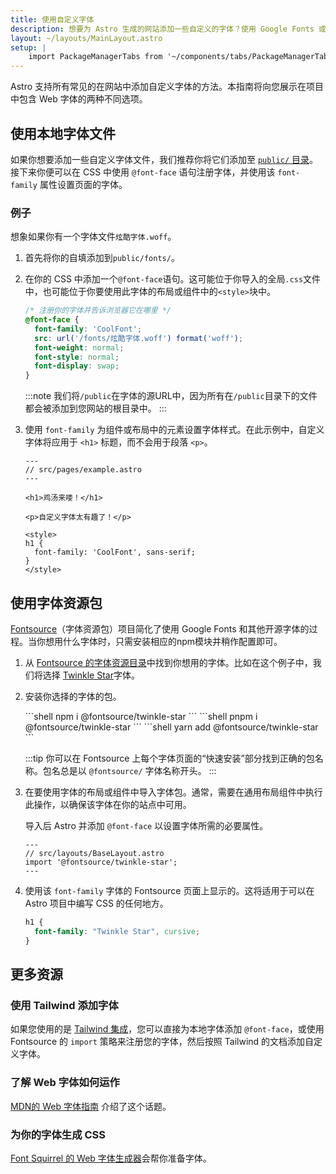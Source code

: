 ```yaml
---
title: 使用自定义字体
description: 想要为 Astro 生成的网站添加一些自定义的字体？使用 Google Fonts 或者使用本地文件以添加自定义字体。
layout: ~/layouts/MainLayout.astro
setup: |
    import PackageManagerTabs from '~/components/tabs/PackageManagerTabs.astro';
---
```


Astro 支持所有常见的在网站中添加自定义字体的方法。本指南将向您展示在项目中包含 Web 字体的两种不同选项。

## 使用本地字体文件

如果你想要添加一些自定义字体文件，我们推荐你将它们添加至 [`public/` 目录](/zh-cn/core-concepts/project-structure/#public)。接下来你便可以在 CSS 中使用 `@font-face` 语句注册字体，并使用该 `font-family` 属性设置页面的字体。

### 例子

想象如果你有一个字体文件`炫酷字体.woff`。

1. 首先将你的自填添加到`public/fonts/`。

2. 在你的 CSS 中添加一个`@font-face`语句。这可能位于你导入的全局`.css`文件中，也可能位于你要使用此字体的布局或组件中的`<style>`块中。

    ```css
    /* 注册你的字体并告诉浏览器它在哪里 */
    @font-face {
      font-family: 'CoolFont';
      src: url('/fonts/炫酷字体.woff') format('woff');
      font-weight: normal;
      font-style: normal;
      font-display: swap;
    }
    ```

    :::note
    我们将`/public`在字体的源URL中，因为所有在`/public`目录下的文件都会被添加到您网站的根目录中。
    :::

3. 使用 `font-family` 为组件或布局中的元素设置字体样式。在此示例中，自定义字体将应用于 `<h1>` 标题，而不会用于段落 `<p>`。

    ```astro {10-12}
    ---
    // src/pages/example.astro
    ---

    <h1>鸡汤来喽！</h1>

    <p>自定义字体太有趣了！</p>

    <style>
    h1 {
      font-family: 'CoolFont', sans-serif;
    }
    </style>
    ```

## 使用字体资源包

[Fontsource](https://fontsource.org/)（字体资源包）项目简化了使用 Google Fonts 和其他开源字体的过程。当你想用什么字体时，只需安装相应的npm模块并稍作配置即可。

1. 从 [Fontsource 的字体资源目录](https://fontsource.org/fonts)中找到你想用的字体。比如在这个例子中，我们将选择 [Twinkle Star](https://fontsource.org/fonts/twinkle-star)字体。

2. 安装你选择的字体的包。

    <PackageManagerTabs>
      <Fragment slot="npm">
      ```shell
      npm i @fontsource/twinkle-star
      ```
      </Fragment>
      <Fragment slot="pnpm">
      ```shell
      pnpm i @fontsource/twinkle-star
      ```
      </Fragment>
      <Fragment slot="yarn">
      ```shell
      yarn add @fontsource/twinkle-star
      ```
      </Fragment>
    </PackageManagerTabs>

    :::tip
    你可以在 Fontsource 上每个字体页面的“快速安装”部分找到正确的包名称。包名总是以 `@fontsource/` 字体名称开头。
    :::

3. 在要使用字体的布局或组件中导入字体包。通常，需要在通用布局组件中执行此操作，以确保该字体在你的站点中可用。

    导入后 Astro 并添加 `@font-face` 以设置字体所需的必要属性。

    ```astro
    ---
    // src/layouts/BaseLayout.astro
    import '@fontsource/twinkle-star';
    ---
    ```

4. 使用该 `font-family` 字体的 Fontsource 页面上显示的。这将适用于可以在 Astro 项目中编写 CSS 的任何地方。

    ```css
    h1 {
      font-family: "Twinkle Star", cursive;
    }
    ```

## 更多资源

### 使用 Tailwind 添加字体

如果您使用的是 [Tailwind 集成](/zh-cn/guides/integrations-guide/tailwind/)，您可以直接为本地字体添加 `@font-face`，或使用 Fontsource 的 `import` 策略来注册您的字体，然后按照 Tailwind 的文档添加自定义字体。

### 了解 Web 字体如何运作

[MDN的 Web 字体指南](https://developer.mozilla.org/en-US/docs/Learn/CSS/Styling_text/Web_fonts) 介绍了这个话题。

### 为你的字体生成 CSS

[Font Squirrel 的 Web 字体生成器](https://www.fontsquirrel.com/tools/webfont-generator)会帮你准备字体。

